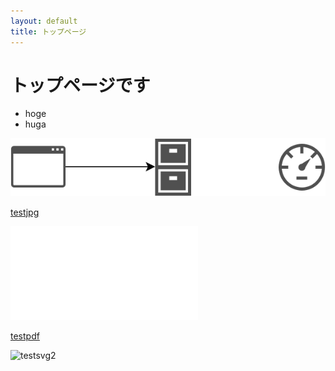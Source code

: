 ```yaml
---
layout: default
title: トップページ
---
```


# トップページです

* hoge
* huga

![testsvg](img/test2.svg?sanitize=true)

[testjpg](img/test.jpg)

![testhtml](img/test3.html)

[testpdf](img/test.pdf)

![testsvg2](https://git-sk.github.io/top/img/test2.svg?sanitize=true)
